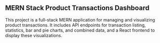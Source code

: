 ## MERN Stack Product Transactions Dashboard


This project is a full-stack MERN application for managing and visualizing product transactions. It includes API endpoints for transaction listing, statistics, bar and pie charts, and combined data, and a React frontend to display these visualizations.
